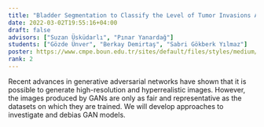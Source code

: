 ```yaml
---
title: "Bladder Segmentation to Classify the Level of Tumor Invasions According to VI-RADS"
date: 2022-03-02T19:55:16+04:00
draft: false
advisors: ["Suzan Üsküdarlı", "Pınar Yanardağ"]
students: ["Gözde Ünver", "Berkay Demirtaş", "Sabri Gökberk Yılmaz"]
poster: https://www.cmpe.boun.edu.tr/sites/default/files/styles/medium/public/poster-bladder_segmentation_to_classify_the_level_of_tumor_invasions_according_to_vi-rads.jpg?itok=Tpx1k8VL
rank: 2
---
```


Recent advances in generative adversarial networks have shown that it is possible to generate high-resolution and hyperrealistic images. However, the images produced by GANs are only as fair and representative as the datasets on which they are trained. We will develop approaches to investigate and debias GAN models.